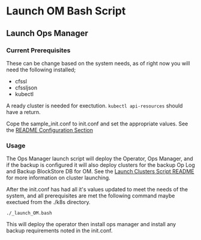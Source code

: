 # Launch OM Bash Script

## Launch Ops Manager

### Current Prerequisites

These can be change based on the system needs, as of right now you will need the following installed;

* cfssl
* cfssljson
* kubectl

A ready cluster is needed for exectution.   `kubectl api-resources` should have a return.

Cope the sample_init.conf to init.conf and set the appropriate values.  See the [README Configuration Section](https://github.com/mongodb-Rock/OpsMgr-in-Kubernetes-and-Docker#configuratio "Configure Ops Manager")

### Usage

The Ops Manager launch script will deploy the Operator, Ops Manager, and if the backup is configured it will also deploy clusters for the backup Op Log and Backup BlockStore DB for OM.  See the [Launch Clusters Script README](https://github.com/mongodb-Rock/OpsMgr-in-Kubernetes-and-Docker/blob/master/scripts_launch_Clusters.md "Launch Clusters") for more information on cluster launching.

After the init.conf has had all it's values updated to meet the needs of the system, and all  prerequisites are met the following command maybe exectued from the ./k8s directory.

```
./_launch_OM.bash
```

This will deploy the operator then install ops manager and install any backup requirements noted in the init.conf.
